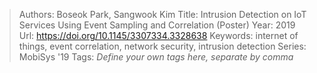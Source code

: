 > Authors: Boseok Park, Sangwook Kim
> Title: Intrusion Detection on IoT Services Using Event Sampling and Correlation (Poster)
> Year: 2019
> Url: https://doi.org/10.1145/3307334.3328638
> Keywords: internet of things, event correlation, network security, intrusion detection
> Series: MobiSys '19
> Tags: *Define your own tags here, separate by comma*